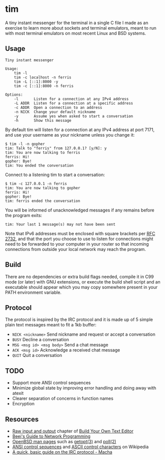 # tim

A tiny instant messenger for the terminal in a single C file I made as an exercise to learn more about sockets and terminal emulators, meant to run with most terminal emulators on most recent Linux and BSD systems.

## Usage

    Tiny instant messenger

    Usage:
        tim -l
        tim -c localhost -n ferris
        tim -L [::1]:8000 -y
        tim -c [::1]:8000 -n ferris

    Options:
        -l       Listen for a connection at any IPv4 address
        -L ADDR  Listen for a connection at a specific address
        -c ADDR  Open a connection to an address
        -n NICK  Change your default nickname
        -y       Assume yes when asked to start a conversation
        -h       Show this message

By default tim will listen for a connection at any IPv4 address at port 7171, and use your username as your nickname unless you change it:

    $ tim -l -n gopher
    tim: Talk to "ferris" from 127.0.0.1? [y/N]: y
    tim: You are now talking to ferris
    ferris: Hi!
    gopher: Bye!
    tim: You ended the conversation

Connect to a listening tim to start a conversation:

    $ tim -c 127.0.0.1 -n ferris
    tim: You are now talking to gopher
    ferris: Hi!
    gopher: Bye!
    tim: ferris ended the conversation

You will be informed of unacknowledged messages if any remains before the program exits:

    tim: Your last 1 message(s) may not have been sent

Note that IPv6 addresses must be enclosed with square brackets per [RFC 2732](https://www.ietf.org/rfc/rfc2732.txt), and that the port you choose to use to listen for connections might need to be forwarded to your computer in your router so that incoming connections from outside your local network may reach the program.

## Build

There are no dependencies or extra build flags needed, compile it in C99 mode (or later) with GNU extensions, or execute the build shell script and an executable should appear which you may copy somewhere present in your PATH environment variable.

## Protocol

The protocol is inspired by the IRC protocol and it is made up of 5 simple plain text messages meant to fit a 1kb buffer:

* `NICK <nickname>` Send nickname and request or accept a conversation
* `BUSY` Decline a conversation
* `MSG <msg id> <msg body>` Send a chat message
* `ACK <msg id>` Acknowledge a received chat message
* `QUIT` Quit a conversation

## TODO

* Support more ANSI control sequences
* Minimize global state by improving error handling and doing away with atexit
* Clearer separation of concerns in function names
* Encryption

## Resources

* [Raw input and output](https://viewsourcecode.org/snaptoken/kilo/03.rawInputAndOutput.html) chapter of [Build Your Own Text Editor](https://viewsourcecode.org/snaptoken/kilo/index.html)
* [Beej's Guide to Network Programming](https://beej.us/guide/bgnet/)
* [OpenBSD man pages](https://man.openbsd.org/) such as [getopt(3)](https://man.openbsd.org/getopt.3) and [poll(2)](https://man.openbsd.org/poll.2)
* [ANSI control sequences](https://en.wikipedia.org/wiki/ANSI_escape_code#CSI_sequences) and [ASCII control characters](https://en.wikipedia.org/wiki/ASCII#Control_characters) on Wikipedia
* [A quick, basic guide on the IRC protocol - Macha](http://blog.initprogram.com/2010/10/14/a-quick-basic-primer-on-the-irc-protocol/)

